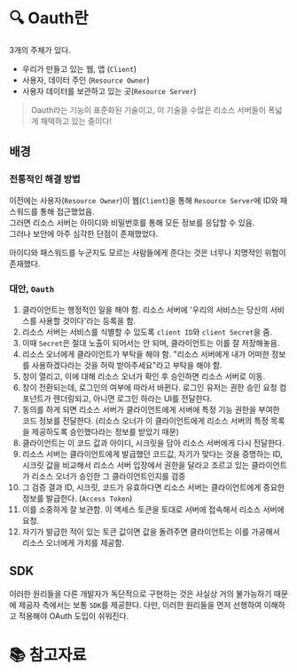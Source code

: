 # 🔍 Oauth란

3개의 주체가 있다.

+ 우리가 만들고 있는 웹, 앱 (`Client`)
+ 사용자, 데이터 주인 (`Resource Owner`)
+ 사용자 데이터를 보관하고 있는 곳(`Resource Server`)

> Oauth라는 기능이 표준화된 기술이고, 이 기술을 수많은 리소스 서버들이 폭넓게 채택하고 있는 중이다!

## 배경

### 전통적인 해결 방법

이전에는 사용자(`Resource Owner`)이 웹(`Client`)을 통해 `Resource Server`에 ID와 패스워드를 통해 접근했었음.  
그러면 리소스 서버는 아이디와 비밀번호를 통해 모든 정보를 응답할 수 있음.  
그러나 보안에 아주 심각한 단점이 존재했었다.

아이디와 패스워드를 누군지도 모르는 사람들에게 준다는 것은 너무나 치명적인 위험이 존재했다.

### 대안, `Oauth`

1. 클라이언트는 행정적인 일을 해야 함. 리소스 서버에 '우리의 서비스는 당신의 서비스를 사용할 것이다'라는 등록을 함.
2. 리소스 서버는 서비스를 식별할 수 있도록 `client ID`와 `client Secret`을 줌.
3. 이때 `Secret`은 절대 노출이 되어서는 안 되며, 클라이언트는 이를 잘 저장해놓음.
4. 리소스 오너에게 클라이언트가 부탁을 해야 함. "리소스 서버에게 내가 어떠한 정보를 사용하겠다라는 것을 허락 받아주세요"라고 부탁을 해야 함.
5. 창이 열리고, 이에 대해 리소스 오너가 확인 후 승인하면 리소스 서버로 이동.
6. 창이 전환되는데, 로그인의 여부에 따라서 바뀐다. 로그인 유저는 권한 승인 요청 컴포넌트가 렌더링되고, 아니면 로그인 하라는 UI를 전달한다.
7. 동의를 하게 되면 리소스 서버가 클라이언트에게 서버에 특정 기능 권한을 부여한 코드 정보를 전달한다. (리소스 오너가 이 클라이언트에게 리소스 서버의 특정 목록을 제공하도록 승인했다라는 정보를 받았기 때문)
8. 클라이언트는 이 코드 값과 아이디, 시크릿을 담아 리소스 서버에게 다시 전달한다.
9. 리소스 서버는 클라이언트에게 발급했던 코드값, 자기가 맞다는 것을 증명하는 ID, 시크릿 값을 비교해서 리소스 서버 입장에서 권한을 달라고 조르고 있는 클라이언트가 리소스 오너가 승인한 그 클라이언트인지를 검증
10. 그 검증 결과 ID, 시크릿, 코드가 유효하다면 리소스 서버는 클라이언트에게 중요한 정보를 발급한다. (`Access Token`)
11. 이를 소중하게 잘 보관함. 이 액세스 토큰을 토대로 서버에 접속해서 리소스 서버에 요청.
12. 자기가 발급한 적이 있는 토큰 값이면 값을 돌려주면 클라이언트는 이를 가공해서 리소스 오너에게 가치를 제공함.

## SDK

이러한 원리들을 다른 개발자가 독단적으로 구현하는 것은 사실상 거의 불가능하기 때문에 제공자 측에서는 보통 `SDK`를 제공한다.
다만, 이러한 원리들을 먼저 선행하여 이해하고 적용해야 OAuth 도입이 쉬워진다.

# 📚 참고자료